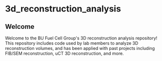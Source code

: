 # 3d_reconstruction_analysis
## Welcome
Welcome to the BU Fuel Cell Group's 3D reconstruction analysis repository! This repository includes code used by lab members to analyze 3D reconstruction volumes, and has been applied with past projects including FIB/SEM reconstruction, uCT 3D reconstruction, and more.
